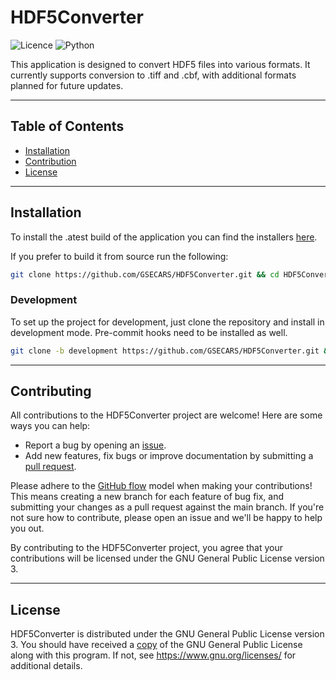 # HDF5Converter

![Licence](https://img.shields.io/badge/License-GPL--3.0-teal.svg) ![Python](https://img.shields.io/badge/Python-3.13-22558a.svg?logo=python&color=22558a)

This application is designed to convert HDF5 files into various formats. It currently supports conversion to .tiff and .cbf, with additional formats planned for future updates.

------------
## Table of Contents

- [Installation](#installation)
- [Contribution](#contributing)
- [License](#license)

------------
## Installation
To install the .atest build of the application you can find the installers [here](https://github.com/GSECARS/HDF5Converter/releases/).

If you prefer to build it from source run the following:
```bash
git clone https://github.com/GSECARS/HDF5Converter.git && cd HDF5Converter && python HDF5Converter.py
```

### Development
To set up the project for development, just clone the repository and install in development mode. Pre-commit hooks need to be installed as well.

```bash
git clone -b development https://github.com/GSECARS/HDF5Converter.git && cd HDF5Converter && pip install -e ".[development]" && pre-commit install
```

------------
## Contributing

All contributions to the HDF5Converter project are welcome! Here are some ways you can help:
- Report a bug by opening an [issue](https://github.com/GSECARS/HDF5Converter/issues).
- Add new features, fix bugs or improve documentation by submitting a [pull request](https://github.com/GSECARS/HDF5Converter/pulls).

Please adhere to the [GitHub flow](https://docs.github.com/en/get-started/quickstart/github-flow) model when making your contributions! This means creating a new branch for each feature of bug fix, and submitting your changes as a pull request against the main branch. If you're not sure how to contribute, please open an issue and we'll be happy to help you out.

By contributing to the HDF5Converter project, you agree that your contributions will be licensed under the  GNU General Public License version 3.

------------
## License

HDF5Converter is distributed under the GNU General Public License version 3. You should have received a [copy](LICENSE) of the GNU General Public License along with this program.  If not, see 
https://www.gnu.org/licenses/ for additional details.